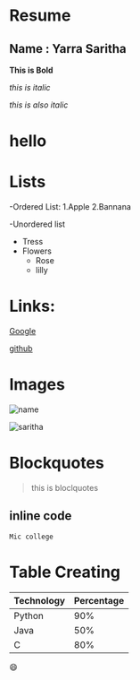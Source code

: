 # Resume

## Name : Yarra Saritha

**This is Bold**

*this is italic*

_this is also italic_

<h1>hello</h1>

# Lists

-Ordered List:
1.Apple
2.Bannana

-Unordered list
* Tress
* Flowers
  * Rose
  * lilly

# Links:
  [Google](http://www.gooogle.com)
  
  [github](http://github.com)
  
# Images
![name](https://www.bing.com/th?id=OIP.UJQyNZMBkjPfWXfDaRA6GQHaF7&w=148&h=110&c=8&rs=1&qlt=90&dpr=1.25&pid=3.1&rm=2)

![saritha](https://th.bing.com/th/id/OIP.d2QGP-fkX8gwaDyFFGxt2gAAAA?w=158&h=180&c=7&o=5&dpr=1.25&pid=1.7)

# Blockquotes
> this is bloclquotes

## inline code

`Mic college`

# Table Creating 
Technology | Percentage
-----------| ---------
Python     |  90%
Java       |  50%
C          |  80%

:smile:
